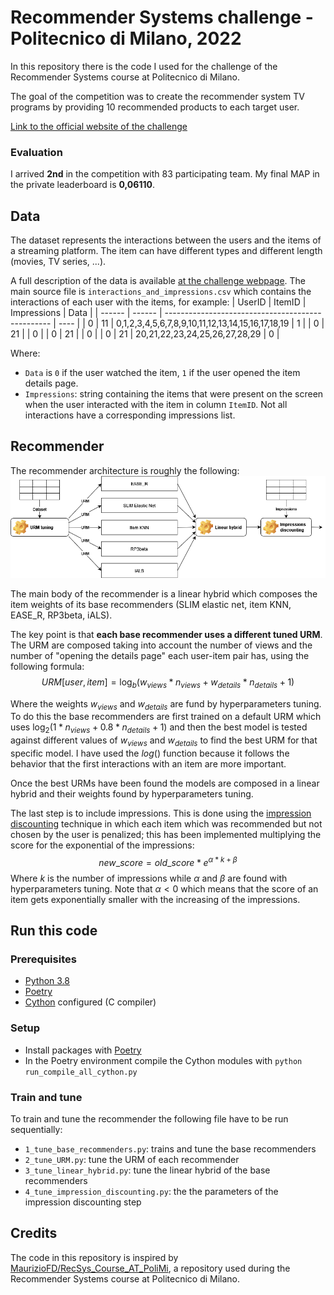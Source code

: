 # Recommender Systems challenge - Politecnico di Milano, 2022
In this repository there is the code I used for the challenge of the Recommender Systems course at Politecnico di Milano.

The goal of the competition was to create the recommender system TV programs by providing 10 recommended products to each target user.

[Link to the official website of the challenge](https://www.kaggle.com/competitions/recommender-system-2022-challenge-polimi)

### Evaluation
I arrived **2nd** in the competition with 83 participating team. My final MAP in the private leaderboard is **0,06110**.

## Data
The dataset represents the interactions between the users and the items of a streaming platform. The item can have different types and different length (movies, TV series, ...).

A full description of the data is available [at the challenge webpage](https://www.kaggle.com/competitions/recommender-system-2022-challenge-polimi/data). The main source file is `interactions_and_impressions.csv` which contains the interactions of each user with the items, for example:
| UserID | ItemID | Impressions                                       | Data |
| ------ | ------ | ------------------------------------------------- | ---- |
| 0      | 11     | 0,1,2,3,4,5,6,7,8,9,10,11,12,13,14,15,16,17,18,19 | 1    |
| 0      | 21     |                                                   | 0    |
| 0      | 21     |                                                   | 0    |
| 0      | 21     | 20,21,22,23,24,25,26,27,28,29                     | 0    |

Where:
- `Data` is `0` if the user watched the item, `1` if the user opened the item details page.
- `Impressions`: string containing the items that were present on the screen when the user interacted with the item in column `ItemID`. Not all interactions have a corresponding impressions list.

## Recommender
The recommender architecture is roughly the following:
![Recommender architecture](images/recommender.png "Recommender architecture")

The main body of the recommender is a linear hybrid which composes the item weights of its base recommenders (SLIM elastic net, item KNN, EASE_R, RP3beta, iALS).

The key point is that **each base recommender uses a different tuned URM**. The URM are composed taking into account the number of views and the number of "opening the details page" each user-item pair has, using the following formula:
$$URM[user, item] = \log_b{(w_{views}*n_{views} + w_{details}*n_{details} + 1)}$$

Where the weights $w_{views}$ and $w_{details}$ are fund by hyperparameters tuning. To do this the base recommenders are first trained on a default URM which uses $\log_2{(1*n_{views} + 0.8*n_{details} + 1)}$ and then the best model is tested against different values of $w_{views}$ and $w_{details}$ to find the best URM for that specific model. I have used the $log()$ function because it follows the behavior that the first interactions with an item are more important.

Once the best URMs have been found the models are composed in a linear hybrid and their weights found by hyperparameters tuning.

The last step is to include impressions. This is done using the [impression discounting](https://dl.acm.org/doi/10.1145/2623330.2623356) technique in which each item which was recommended but not chosen by the user is penalized; this has been implemented multiplying the score for the exponential of the impressions:
$$new\_score = old\_score * e^{\alpha*k+\beta}$$
Where $k$ is the number of impressions while $\alpha$ and $\beta$ are found with hyperparameters tuning. Note that $\alpha < 0$ which means that the score of an item gets exponentially smaller with the increasing of the impressions.

## Run this code
### Prerequisites
- [Python 3.8](https://www.python.org/)
- [Poetry](https://python-poetry.org/)
- [Cython](https://cython.org/) configured (C compiler)

### Setup
- Install packages with [Poetry](https://python-poetry.org/docs/basic-usage/#installing-dependencies)
- In the Poetry environment compile the Cython modules with `python run_compile_all_cython.py`

### Train and tune
To train and tune the recommender the following file have to be run sequentially:
- `1_tune_base_recommenders.py`: trains and tune the base recommenders
- `2_tune_URM.py`: tune the URM of each recommender
- `3_tune_linear_hybrid.py`: tune the linear hybrid of the base recommenders
- `4_tune_impression_discounting.py`: the the parameters of the impression discounting step

## Credits
The code in this repository is inspired by [MaurizioFD/RecSys_Course_AT_PoliMi](https://github.com/MaurizioFD/RecSys_Course_AT_PoliMi), a repository used during the Recommender Systems course at Politecnico di Milano.
